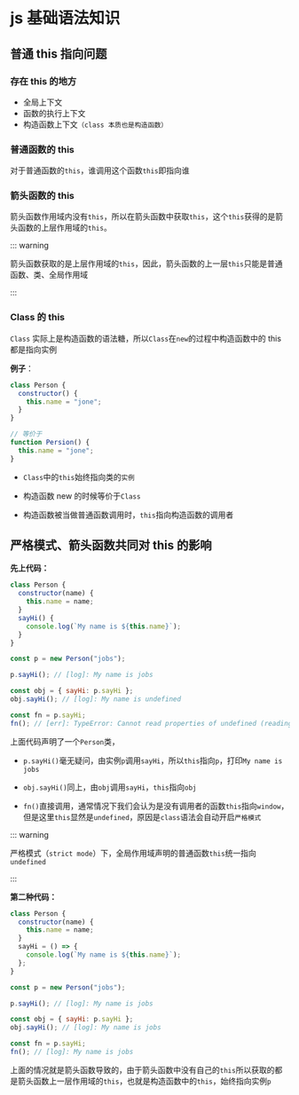 # js 基础语法知识

## 普通 this 指向问题

### 存在 this 的地方

- 全局上下文
- 函数的执行上下文
- 构造函数上下文`（class 本质也是构造函数）`

### 普通函数的 this

对于普通函数的`this`，谁调用这个函数`this`即指向谁

### 箭头函数的 this

箭头函数作用域内没有`this`，所以在箭头函数中获取`this`，这个`this`获得的是箭头函数的上层作用域的`this`。

::: warning

箭头函数获取的是上层作用域的`this`，因此，箭头函数的上一层`this`只能是普通函数、类、全局作用域

:::

### Class 的 this

`Class` 实际上是构造函数的语法糖，所以`Class`在`new`的过程中构造函数中的 this 都是指向实例

**例子**：

```js
class Person {
  constructor() {
    this.name = "jone";
  }
}

// 等价于
function Persion() {
  this.name = "jone";
}
```

- `Class`中的`this`始终指向类的`实例`

- 构造函数 new 的时候等价于`Class`

- 构造函数被当做普通函数调用时，`this`指向构造函数的调用者

## 严格模式、箭头函数共同对 this 的影响

**先上代码：**

```js
class Person {
  constructor(name) {
    this.name = name;
  }
  sayHi() {
    console.log(`My name is ${this.name}`);
  }
}

const p = new Person("jobs");

p.sayHi(); // [log]: My name is jobs

const obj = { sayHi: p.sayHi };
obj.sayHi(); // [log]: My name is undefined

const fn = p.sayHi;
fn(); // [err]: TypeError: Cannot read properties of undefined (reading 'name')
```

上面代码声明了一个`Person`类，

- `p.sayHi()`毫无疑问，由实例`p`调用`sayHi`，所以`this`指向`p`，打印`My name is jobs`

- `obj.sayHi()`同上，由`obj`调用`sayHi`，`this`指向`obj`

- `fn()`直接调用，通常情况下我们会认为是没有调用者的函数`this`指向`window`，但是这里`this`显然是`undefined`，原因是`class`语法会自动开启`严格模式`

::: warning

严格模式（`strict mode`）下，全局作用域声明的普通函数`this`统一指向`undefined`

:::

**第二种代码：**

```js
class Person {
  constructor(name) {
    this.name = name;
  }
  sayHi = () => {
    console.log(`My name is ${this.name}`);
  };
}

const p = new Person("jobs");

p.sayHi(); // [log]: My name is jobs

const obj = { sayHi: p.sayHi };
obj.sayHi(); // [log]: My name is jobs

const fn = p.sayHi;
fn(); // [log]: My name is jobs
```

上面的情况就是箭头函数导致的，由于箭头函数中没有自己的`this`所以获取的都是箭头函数上一层作用域的`this`，也就是构造函数中的`this`，始终指向实例`p`
